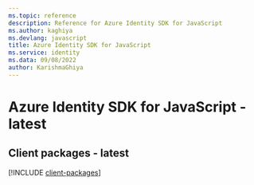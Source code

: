 ```yaml
---
ms.topic: reference
description: Reference for Azure Identity SDK for JavaScript
ms.author: kaghiya
ms.devlang: javascript
title: Azure Identity SDK for JavaScript
ms.service: identity
ms.data: 09/08/2022
author: KarishmaGhiya
---
```

# Azure Identity SDK for JavaScript - latest

## Client packages - latest
[!INCLUDE [client-packages](identity-client-index.md)]